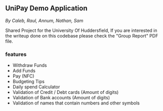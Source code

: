 ## UniPay Demo Application
*By Caleb, Raul, Annum, Nathan, Sam*

Shared Project for the University Of Huddersfield, If you are interested in the writeup done on this codebase please check the "Group Report" PDF file. 

### features
- Withdraw Funds
- Add Funds
- Pay (NFC)
- Budgeting Tips
- Daily spend Calculator
- Validation of Credit / Debt cards (Amount of digits)
- Validation of Bank accounts (Amount of digits)
- Validation of names that contain numbers and other symbols
